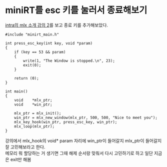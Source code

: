 # miniRT를 esc 키를 눌러서 종료해보기

[intra의 mlx 소개 강의 2](https://elearning.intra.42.fr/notions/minilibx/subnotions/mlx-events/videos/minilibx-events)를 보고 종료 키를 추가해보았다.

~~~
#include "minirt_main.h"

int	press_esc_key(int key, void *param)
{
	if (key == 53 && param)
	{
		write(1, "The Window is stopped.\n", 23);
		exit(0);
	}

	return (0);
}

int main()
{
	void	*mlx_ptr;
	void	*win_ptr;

	mlx_ptr = mlx_init();
	win_ptr = mlx_new_window(mlx_ptr, 500, 500, "Nice to meet you");
	mlx_key_hook(win_ptr, press_esc_key, win_ptr);
	mlx_loop(mlx_ptr);
}
~~~

강의에서 mlx_hook의 void* param 자리에 win_ptr이 들어갈지 mlx_ptr이 들어갈지 잘 고민해보라고 한다.<br>
메모리 뭐 할당하는 거 생기면 그때 해제 순서랑 맞춰서 다시 고민하기로 하고 일단 지금은 exit만 해봄
